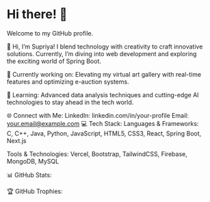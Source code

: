 
<div style="background-image: url('https://encrypted-tbn0.gstatic.com/images?q=tbn:ANd9GcRM7yNGwzhx1dGrp2F0wMc5S8VeWh9vtGHTUg&s'); background-size: cover; padding: 20px;">
    <h1>Hi there! 👋</h1>
    <p>Welcome to my GitHub profile.</p>
    👋 Hi, I’m Supriya! I blend technology with creativity to craft innovative solutions. Currently, I’m diving into web development and exploring the exciting world of Spring Boot.

🔭 Currently working on: Elevating my virtual art gallery with real-time features and optimizing e-auction systems.

🌱 Learning: Advanced data analysis techniques and cutting-edge AI technologies to stay ahead in the tech world.

🌐 Connect with Me:
LinkedIn: linkedin.com/in/your-profile
Email: your.email@example.com
💻 Tech Stack:
Languages & Frameworks: C, C++, Java, Python, JavaScript, HTML5, CSS3, React, Spring Boot, Next.js

Tools & Technologies: Vercel, Bootstrap, TailwindCSS, Firebase, MongoDB, MySQL

📊 GitHub Stats:

🏆 GitHub Trophies:
</div>

